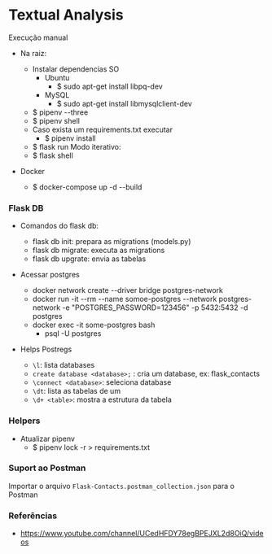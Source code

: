 # Textual Analysis

Execução manual
- Na raiz: 
    - Instalar dependencias SO
        - Ubuntu
            - $ sudo apt-get install libpq-dev
        - MySQL
            - $ sudo apt-get install libmysqlclient-dev
    - $ pipenv --three
    - $ pipenv shell
    - Caso exista um requirements.txt executar 
        -  $ pipenv install
    - $ flask run
  Modo iterativo:
    - $ flask shell
    
- Docker
    - $ docker-compose up -d --build


### Flask DB
- Comandos do flask db:
    - flask db init: prepara as migrations (models.py)
    - flask db migrate: executa as migrations
    - flask db upgrate: envia as tabelas

- Acessar postgres  
  - docker network create --driver bridge postgres-network
  - docker run -it --rm --name somoe-postgres --network postgres-network -e "POSTGRES_PASSWORD=123456" -p 5432:5432 -d 
  postgres
  - docker exec -it some-postgres bash
    -  psql -U postgres
- Helps Postregs
    - `\l`: lista databases
    - `create database <database>;` : cria um database, ex: flask_contacts
    - `\connect <database>`: seleciona database
    - `\dt`: lista as tabelas de um <database>
    - `\d+ <table>`: mostra a estrutura da tabela

### Helpers
- Atualizar pipenv
    - $ pipenv lock -r > requirements.txt

### Suport ao Postman
Importar o arquivo `Flask-Contacts.postman_collection.json` para o Postman

### Referências
- https://www.youtube.com/channel/UCedHFDY78egBPEJXL2d8OiQ/videos